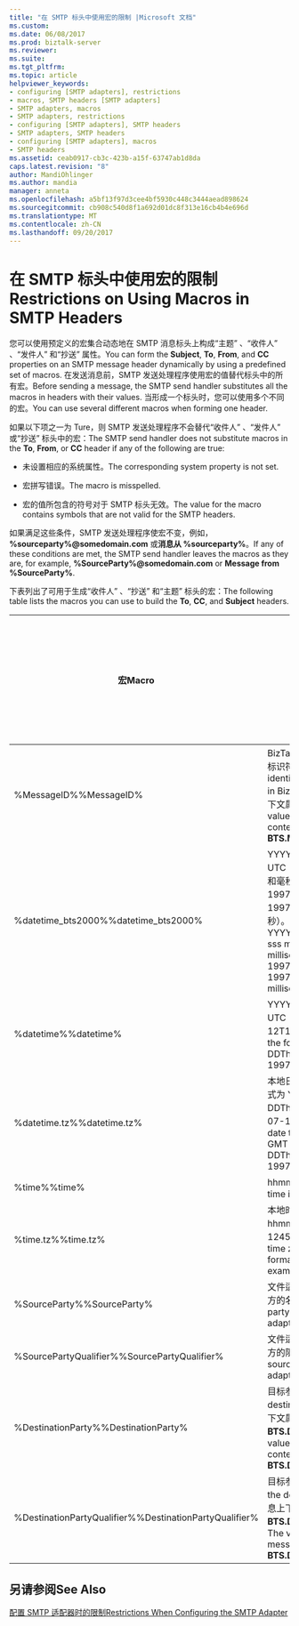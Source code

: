 ```yaml
---
title: "在 SMTP 标头中使用宏的限制 |Microsoft 文档"
ms.custom: 
ms.date: 06/08/2017
ms.prod: biztalk-server
ms.reviewer: 
ms.suite: 
ms.tgt_pltfrm: 
ms.topic: article
helpviewer_keywords:
- configuring [SMTP adapters], restrictions
- macros, SMTP headers [SMTP adapters]
- SMTP adapters, macros
- SMTP adapters, restrictions
- configuring [SMTP adapters], SMTP headers
- SMTP adapters, SMTP headers
- configuring [SMTP adapters], macros
- SMTP headers
ms.assetid: ceab0917-cb3c-423b-a15f-63747ab1d8da
caps.latest.revision: "8"
author: MandiOhlinger
ms.author: mandia
manager: anneta
ms.openlocfilehash: a5bf13f97d3cee4bf5930c448c3444aead898624
ms.sourcegitcommit: cb908c540d8f1a692d01dc8f313e16cb4b4e696d
ms.translationtype: MT
ms.contentlocale: zh-CN
ms.lasthandoff: 09/20/2017
---
```

# <a name="restrictions-on-using-macros-in-smtp-headers"></a><span data-ttu-id="93f79-102">在 SMTP 标头中使用宏的限制</span><span class="sxs-lookup"><span data-stu-id="93f79-102">Restrictions on Using Macros in SMTP Headers</span></span>
<span data-ttu-id="93f79-103">您可以使用预定义的宏集合动态地在 SMTP 消息标头上构成“主题” 、“收件人” 、“发件人” 和“抄送”  属性。</span><span class="sxs-lookup"><span data-stu-id="93f79-103">You can form the **Subject**, **To**, **From**, and **CC** properties on an SMTP message header dynamically by using a predefined set of macros.</span></span> <span data-ttu-id="93f79-104">在发送消息前，SMTP 发送处理程序使用宏的值替代标头中的所有宏。</span><span class="sxs-lookup"><span data-stu-id="93f79-104">Before sending a message, the SMTP send handler substitutes all the macros in headers with their values.</span></span> <span data-ttu-id="93f79-105">当形成一个标头时，您可以使用多个不同的宏。</span><span class="sxs-lookup"><span data-stu-id="93f79-105">You can use several different macros when forming one header.</span></span>  
  
 <span data-ttu-id="93f79-106">如果以下项之一为 Ture，则 SMTP 发送处理程序不会替代“收件人” 、“发件人” 或“抄送”  标头中的宏：</span><span class="sxs-lookup"><span data-stu-id="93f79-106">The SMTP send handler does not substitute macros in the **To**, **From**, or **CC** header if any of the following are true:</span></span>  
  
-   <span data-ttu-id="93f79-107">未设置相应的系统属性。</span><span class="sxs-lookup"><span data-stu-id="93f79-107">The corresponding system property is not set.</span></span>  
  
-   <span data-ttu-id="93f79-108">宏拼写错误。</span><span class="sxs-lookup"><span data-stu-id="93f79-108">The macro is misspelled.</span></span>  
  
-   <span data-ttu-id="93f79-109">宏的值所包含的符号对于 SMTP 标头无效。</span><span class="sxs-lookup"><span data-stu-id="93f79-109">The value for the macro contains symbols that are not valid for the SMTP headers.</span></span>  
  
 <span data-ttu-id="93f79-110">如果满足这些条件，SMTP 发送处理程序使宏不变，例如， **%sourceparty%@somedomain.com** 或**消息从 %sourceparty%**。</span><span class="sxs-lookup"><span data-stu-id="93f79-110">If any of these conditions are met, the SMTP send handler leaves the macros as they are, for example, **%SourceParty%@somedomain.com** or **Message from %SourceParty%**.</span></span>  
  
 <span data-ttu-id="93f79-111">下表列出了可用于生成“收件人” 、“抄送” 和“主题”  标头的宏：</span><span class="sxs-lookup"><span data-stu-id="93f79-111">The following table lists the macros you can use to build the **To**, **CC**, and **Subject** headers.</span></span>  
  
|<span data-ttu-id="93f79-112">宏</span><span class="sxs-lookup"><span data-stu-id="93f79-112">Macro</span></span>|<span data-ttu-id="93f79-113">说明</span><span class="sxs-lookup"><span data-stu-id="93f79-113">Description</span></span>|<span data-ttu-id="93f79-114">用于与“收件人”一起使用</span><span class="sxs-lookup"><span data-stu-id="93f79-114">For use with To</span></span>|<span data-ttu-id="93f79-115">用于与“抄送”一起使用</span><span class="sxs-lookup"><span data-stu-id="93f79-115">For use with CC</span></span>|<span data-ttu-id="93f79-116">用于与“主题”一起使用</span><span class="sxs-lookup"><span data-stu-id="93f79-116">For use with Subject</span></span>|  
|-----------|-----------------|---------------------|---------------------|--------------------------|  
|<span data-ttu-id="93f79-117">%MessageID%</span><span class="sxs-lookup"><span data-stu-id="93f79-117">%MessageID%</span></span>|<span data-ttu-id="93f79-118">BizTalk Server 中消息的全局唯一标识符 (GUID)。</span><span class="sxs-lookup"><span data-stu-id="93f79-118">Globally unique identifier (GUID) of the message in BizTalk Server.</span></span> <span data-ttu-id="93f79-119">该值来自消息上下文属性 **BTS.MessageID**。</span><span class="sxs-lookup"><span data-stu-id="93f79-119">The value comes from the message context property **BTS.MessageID**.</span></span>|<span data-ttu-id="93f79-120">否</span><span class="sxs-lookup"><span data-stu-id="93f79-120">No</span></span>|<span data-ttu-id="93f79-121">是</span><span class="sxs-lookup"><span data-stu-id="93f79-121">No</span></span>|<span data-ttu-id="93f79-122">是</span><span class="sxs-lookup"><span data-stu-id="93f79-122">Yes</span></span>|  
|<span data-ttu-id="93f79-123">%datetime_bts2000%</span><span class="sxs-lookup"><span data-stu-id="93f79-123">%datetime_bts2000%</span></span>|<span data-ttu-id="93f79-124">YYYYMMDDhhmmsss 格式的 UTC 日期时间，其中，sss 表示秒和毫秒（例如，199707121035234 表示 1997/07/12 10:35:23 和 400 毫秒）。</span><span class="sxs-lookup"><span data-stu-id="93f79-124">UTC date time in the format YYYYMMDDhhmmsss, where sss means seconds and milliseconds (for example, 199707121035234 means 1997/07/12, 10:35:23 and 400 milliseconds).</span></span>|<span data-ttu-id="93f79-125">否</span><span class="sxs-lookup"><span data-stu-id="93f79-125">No</span></span>|<span data-ttu-id="93f79-126">是</span><span class="sxs-lookup"><span data-stu-id="93f79-126">No</span></span>|<span data-ttu-id="93f79-127">是</span><span class="sxs-lookup"><span data-stu-id="93f79-127">Yes</span></span>|  
|<span data-ttu-id="93f79-128">%datetime%</span><span class="sxs-lookup"><span data-stu-id="93f79-128">%datetime%</span></span>|<span data-ttu-id="93f79-129">YYYY-MM-DDThhmmss 格式的 UTC 日期时间（例如 1997-07-12T103508）。</span><span class="sxs-lookup"><span data-stu-id="93f79-129">UTC date time in the format YYYY-MM-DDThhmmss (for example, 1997-07-12T103508).</span></span>|<span data-ttu-id="93f79-130">否</span><span class="sxs-lookup"><span data-stu-id="93f79-130">No</span></span>|<span data-ttu-id="93f79-131">是</span><span class="sxs-lookup"><span data-stu-id="93f79-131">No</span></span>|<span data-ttu-id="93f79-132">是</span><span class="sxs-lookup"><span data-stu-id="93f79-132">Yes</span></span>|  
|<span data-ttu-id="93f79-133">%datetime.tz%</span><span class="sxs-lookup"><span data-stu-id="93f79-133">%datetime.tz%</span></span>|<span data-ttu-id="93f79-134">本地日期时间加上 GMT 时区，格式为 YYYY-MM-DDThhmmssTZD（例如 1997-07-12T103508+800）。</span><span class="sxs-lookup"><span data-stu-id="93f79-134">Local date time plus time zone from GMT in the format YYYY-MM-DDThhmmssTZD, (for example, 1997-07-12T103508+800).</span></span>|<span data-ttu-id="93f79-135">否</span><span class="sxs-lookup"><span data-stu-id="93f79-135">No</span></span>|<span data-ttu-id="93f79-136">是</span><span class="sxs-lookup"><span data-stu-id="93f79-136">No</span></span>|<span data-ttu-id="93f79-137">是</span><span class="sxs-lookup"><span data-stu-id="93f79-137">Yes</span></span>|  
|<span data-ttu-id="93f79-138">%time%</span><span class="sxs-lookup"><span data-stu-id="93f79-138">%time%</span></span>|<span data-ttu-id="93f79-139">hhmmss 格式的 UTC 时间。</span><span class="sxs-lookup"><span data-stu-id="93f79-139">UTC time in the format hhmmss.</span></span>|<span data-ttu-id="93f79-140">否</span><span class="sxs-lookup"><span data-stu-id="93f79-140">No</span></span>|<span data-ttu-id="93f79-141">是</span><span class="sxs-lookup"><span data-stu-id="93f79-141">No</span></span>|<span data-ttu-id="93f79-142">是</span><span class="sxs-lookup"><span data-stu-id="93f79-142">Yes</span></span>|  
|<span data-ttu-id="93f79-143">%time.tz%</span><span class="sxs-lookup"><span data-stu-id="93f79-143">%time.tz%</span></span>|<span data-ttu-id="93f79-144">本地时间加上 GMT 时区，格式为 hhmmssTZD（例如 124525+530）。</span><span class="sxs-lookup"><span data-stu-id="93f79-144">Local time plus time zone from GMT in the format hhmmssTZD (for example, 124525+530).</span></span>|<span data-ttu-id="93f79-145">否</span><span class="sxs-lookup"><span data-stu-id="93f79-145">No</span></span>|<span data-ttu-id="93f79-146">是</span><span class="sxs-lookup"><span data-stu-id="93f79-146">No</span></span>|<span data-ttu-id="93f79-147">是</span><span class="sxs-lookup"><span data-stu-id="93f79-147">Yes</span></span>|  
|<span data-ttu-id="93f79-148">%SourceParty%</span><span class="sxs-lookup"><span data-stu-id="93f79-148">%SourceParty%</span></span>|<span data-ttu-id="93f79-149">文件适配器从其接收消息的源参与方的名称。</span><span class="sxs-lookup"><span data-stu-id="93f79-149">Name of the source party from which the File adapter received the message.</span></span>|<span data-ttu-id="93f79-150">否</span><span class="sxs-lookup"><span data-stu-id="93f79-150">No</span></span>|<span data-ttu-id="93f79-151">是</span><span class="sxs-lookup"><span data-stu-id="93f79-151">No</span></span>|<span data-ttu-id="93f79-152">是</span><span class="sxs-lookup"><span data-stu-id="93f79-152">Yes</span></span>|  
|<span data-ttu-id="93f79-153">%SourcePartyQualifier%</span><span class="sxs-lookup"><span data-stu-id="93f79-153">%SourcePartyQualifier%</span></span>|<span data-ttu-id="93f79-154">文件适配器从其接收消息的源参与方的限定符。</span><span class="sxs-lookup"><span data-stu-id="93f79-154">Qualifier of the source party from which the File adapter received the message.</span></span>|<span data-ttu-id="93f79-155">否</span><span class="sxs-lookup"><span data-stu-id="93f79-155">No</span></span>|<span data-ttu-id="93f79-156">是</span><span class="sxs-lookup"><span data-stu-id="93f79-156">No</span></span>|<span data-ttu-id="93f79-157">是</span><span class="sxs-lookup"><span data-stu-id="93f79-157">Yes</span></span>|  
|<span data-ttu-id="93f79-158">%DestinationParty%</span><span class="sxs-lookup"><span data-stu-id="93f79-158">%DestinationParty%</span></span>|<span data-ttu-id="93f79-159">目标参与方的名称。</span><span class="sxs-lookup"><span data-stu-id="93f79-159">Name of the destination party.</span></span> <span data-ttu-id="93f79-160">该值来自消息上下文属性 **BTS.DestinationParty**。</span><span class="sxs-lookup"><span data-stu-id="93f79-160">The value comes from the message context property **BTS.DestinationParty**.</span></span>|<span data-ttu-id="93f79-161">是</span><span class="sxs-lookup"><span data-stu-id="93f79-161">Yes</span></span>|<span data-ttu-id="93f79-162">是</span><span class="sxs-lookup"><span data-stu-id="93f79-162">Yes</span></span>|<span data-ttu-id="93f79-163">是</span><span class="sxs-lookup"><span data-stu-id="93f79-163">Yes</span></span>|  
|<span data-ttu-id="93f79-164">%DestinationPartyQualifier%</span><span class="sxs-lookup"><span data-stu-id="93f79-164">%DestinationPartyQualifier%</span></span>|<span data-ttu-id="93f79-165">目标参与方的限定符。</span><span class="sxs-lookup"><span data-stu-id="93f79-165">Qualifier of the destination party.</span></span> <span data-ttu-id="93f79-166">该值来自消息上下文属性 **BTS.DestinationPartyQualifier**。</span><span class="sxs-lookup"><span data-stu-id="93f79-166">The value comes from the message context property **BTS.DestinationPartyQualifier**.</span></span>|<span data-ttu-id="93f79-167">否</span><span class="sxs-lookup"><span data-stu-id="93f79-167">No</span></span>|<span data-ttu-id="93f79-168">是</span><span class="sxs-lookup"><span data-stu-id="93f79-168">No</span></span>|<span data-ttu-id="93f79-169">是</span><span class="sxs-lookup"><span data-stu-id="93f79-169">Yes</span></span>|  
  
## <a name="see-also"></a><span data-ttu-id="93f79-170">另请参阅</span><span class="sxs-lookup"><span data-stu-id="93f79-170">See Also</span></span>  
 [<span data-ttu-id="93f79-171">配置 SMTP 适配器时的限制</span><span class="sxs-lookup"><span data-stu-id="93f79-171">Restrictions When Configuring the SMTP Adapter</span></span>](../core/restrictions-when-configuring-the-smtp-adapter.md)